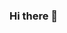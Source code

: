 ### Hi there 👋

<!--
**ihanfan/ihanfan** is a ✨ _special_ ✨ repository because its `README.md` (this file) appears on your GitHub profile.



- 🤓 I’m currently learning 
- 👯 I’m looking to collaborate on ...
- 💬 Ask me about ...
- 📫 How to reach me: phyan222@gmail.com
- ⚡ Fun fact: ...
-->

